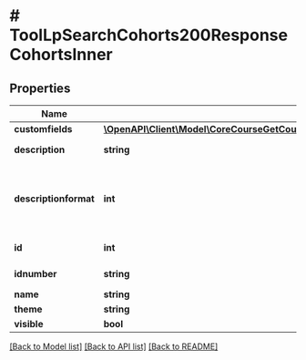 # # ToolLpSearchCohorts200ResponseCohortsInner

## Properties

Name | Type | Description | Notes
------------ | ------------- | ------------- | -------------
**customfields** | [**\OpenAPI\Client\Model\CoreCourseGetCoursesByField200ResponseCoursesInnerCustomfieldsInner[]**](CoreCourseGetCoursesByField200ResponseCoursesInnerCustomfieldsInner.md) |  | [optional]
**description** | **string** | cohort description | [optional]
**descriptionformat** | **int** | description format (1 &#x3D; HTML, 0 &#x3D; MOODLE, 2 &#x3D; PLAIN, or 4 &#x3D; MARKDOWN) | [optional]
**id** | **int** | ID of the cohort | [optional]
**idnumber** | **string** | cohort idnumber | [optional]
**name** | **string** | cohort name | [optional]
**theme** | **string** | cohort theme | [optional]
**visible** | **bool** | cohort visible | [optional]

[[Back to Model list]](../../README.md#models) [[Back to API list]](../../README.md#endpoints) [[Back to README]](../../README.md)
